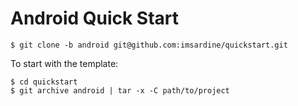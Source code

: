 # Android Quick Start

```
$ git clone -b android git@github.com:imsardine/quickstart.git
```

To start with the template:

```
$ cd quickstart
$ git archive android | tar -x -C path/to/project
```


